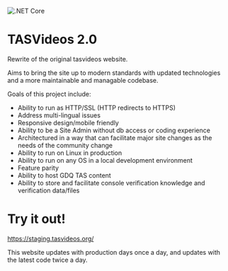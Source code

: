 ![.NET Core](https://github.com/TASVideos/tasvideos/workflows/.NET%20Core/badge.svg)

# TASVideos 2.0
Rewrite of the original tasvideos website.

Aims to bring the site up to modern standards with updated technologies and a more maintainable and managable codebase.

Goals of this project include:
- Ability to run as HTTP/SSL (HTTP redirects to HTTPS)
- Address multi-lingual issues
- Responsive design/mobile friendly
- Ability to be a Site Admin without db access or coding experience
- Architectured in a way that can facilitate major site changes as the needs of the community change
- Ability to run on Linux in production
- Ability to run on any OS in a local development environment
- Feature parity
- Ability to host GDQ TAS content
- Ability to store and facilitate console verification knowledge and verification data/files

# Try it out!
https://staging.tasvideos.org/

This website updates with production days once a day, and updates with the latest code twice a day.
